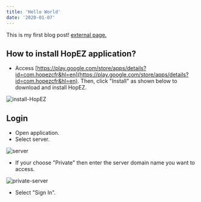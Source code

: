 ```yaml
---
title: 'Hello World'
date: '2020-01-07'
---
```


This is my first blog post! [external page.](http://www.example.com)

## How to install HopEZ application?

- Access [https://play.google.com/store/apps/details?id=com.hopezcfr&hl=en](https://play.google.com/store/apps/details?id=com.hopezcfr&hl=en). Then, click "Install" as shown below to download and install HopEZ.

![install-HopEZ](/img/Capture.PNG)

## Login

- Open application.
- Select server.

![server](/img/gettingstarted/android/server/server.png)

- If your choose "Private" then enter the server domain name you want to access.

![private-server](/img/gettingstarted/android/server/privateServer.png)

- Select "Sign In".
